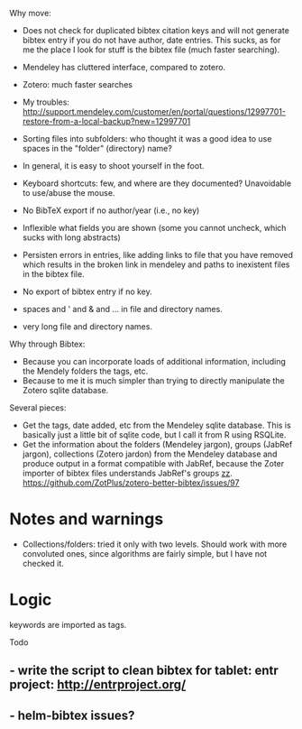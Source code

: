 

Why move:
- Does not check for duplicated bibtex citation keys and will not generate
  bibtex entry if you do not have author, date entries. This sucks, as for
  me the place I look for stuff is the bibtex file (much faster
  searching).

- Mendeley has cluttered interface, compared to zotero.
- Zotero: much faster searches
- My troubles: http://support.mendeley.com/customer/en/portal/questions/12997701-restore-from-a-local-backup?new=12997701

- Sorting files into subfolders: who thought it was a good idea to use
  spaces in the "folder" (directory) name?

- In general, it is easy to shoot yourself in the foot.

- Keyboard shortcuts: few, and where are they documented? Unavoidable to
  use/abuse the mouse.

- No BibTeX export if no author/year (i.e., no key)

- Inflexible what fields you are shown (some you cannot uncheck, which
  sucks with long abstracts)

- Persisten errors in entries, like adding links to file that you
  have removed which results in the broken link in mendeley and paths to
  inexistent files in the bibtex file.

- No export of bibtex entry if no key.

- spaces and ' and & and ... in file and directory names.

- very long file and directory names.



Why through Bibtex:
- Because you can incorporate loads of additional information, including
  the Mendely folders the tags, etc.
- Because to me it is much simpler than trying to directly manipulate the
  Zotero sqlite database.


Several pieces:
- Get the tags, date added, etc from the Mendeley sqlite database. This is
  basically just a little bit of sqlite code, but I call it from R using
  RSQLite.
- Get the information about the folders (Mendeley jargon), groups (JabRef
  jargon), collections (Zotero jardon) from the Mendeley database and
  produce output in a format compatible with JabRef, because the Zoter
  importer of bibtex files understands JabRef's groups [zz](zz).
  https://github.com/ZotPlus/zotero-better-bibtex/issues/97



Notes and warnings
==================

- Collections/folders: tried it only with two levels. Should work with
  more convoluted ones, since algorithms are fairly simple, but I have not
  checked it.



Logic
=====

keywords are imported as tags.


Todo
## - write the script to clean bibtex for tablet: entr project: http://entrproject.org/
## - helm-bibtex issues?



